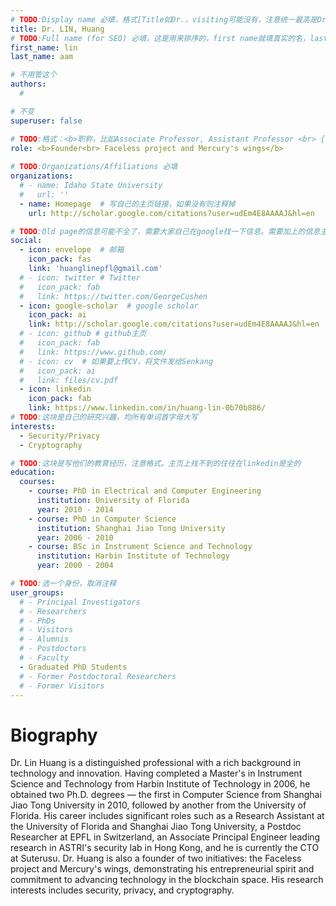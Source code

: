 ```yaml
---
# TODO:Display name 必填，格式[Title如Dr.，visiting可能没有，注意统一最高是Dr. 而不是Prof.] [全大写的Last name][, ][首字母大写的Last name]
title: Dr. LIN, Huang
# TODO:Full name (for SEO) 必填，这是用来排序的，first name就填真实的名，last_name一定按照excel填写
first_name: lin   
last_name: aam

# 不用管这个
authors:
  # 

# 不变
superuser: false

# TODO:格式：<b>职称，比如Associate Professor, Assistant Professor <br> {工作单位}, {工作国家:China、USA等}</b>
role: <b>Founder<br> Faceless project and Mercury's wings</b>
 
# TODO:Organizations/Affiliations 必填
organizations:
  # - name: Idaho State University 
  #   url: ''
  - name: Homepage  # 写自己的主页链接，如果没有则注释掉
    url: http://scholar.google.com/citations?user=udEm4E8AAAAJ&hl=en

# TODO:Old page的信息可能不全了，需要大家自己在google找一下信息。需要加上的信息主要包含email、google scholar、个人主页、linkedin
social:
  - icon: envelope  # 邮箱
    icon_pack: fas
    link: 'huanglinepfl@gmail.com'
  # - icon: twitter # Twitter
  #   icon_pack: fab  
  #   link: https://twitter.com/GeorgeCushen
  - icon: google-scholar  # google scholar
    icon_pack: ai
    link: http://scholar.google.com/citations?user=udEm4E8AAAAJ&hl=en
  # - icon: github # github主页
  #   icon_pack: fab   
  #   link: https://www.github.com/
  # - icon: cv  # 如果要上传CV，将文件发给Senkang
  #   icon_pack: ai
  #   link: files/cv.pdf
  - icon: linkedin 
    icon_pack: fab
    link: https://www.linkedin.com/in/huang-lin-0b70b886/
# TODO:这块是自己的研究兴趣，均所有单词首字母大写
interests:
  - Security/Privacy
  - Cryptography

# TODO:这块是写他们的教育经历，注意格式。主页上找不到的往往在linkedin是全的
education:
  courses:
    - course: PhD in Electrical and Computer Engineering
      institution: University of Florida
      year: 2010 - 2014
    - course: PhD in Computer Science
      institution: Shanghai Jiao Tong University
      year: 2006 - 2010
    - course: BSc in Instrument Science and Technology
      institution: Harbin Institute of Technology
      year: 2000 - 2004

# TODO:选一个身份，取消注释
user_groups:
  # - Principal Investigators
  # - Researchers
  # - PhDs
  # - Visitors
  # - Alumnis
  # - Postdoctors
  # - Faculty
  - Graduated PhD Students
  # - Former Postdoctoral Researchers
  # - Former Visitors
---
```

<!-- TODO:写自己的Biography -->
# Biography
<!-- 这部分不要写他们的PhD招生信息，直接复制他们主页的个人简介。实在没有，在excel备注一下{个人资料缺失}再提交给我 -->
<!-- <p style="text-align:justify">  -->

Dr. Lin Huang is a distinguished professional with a rich background in technology and innovation. Having completed a Master's in Instrument Science and Technology from Harbin Institute of Technology in 2006, he obtained two Ph.D. degrees — the first in Computer Science from Shanghai Jiao Tong University in 2010, followed by another from the University of Florida. His career includes significant roles such as a Research Assistant at the University of Florida and Shanghai Jiao Tong University, a Postdoc Researcher at EPFL in Switzerland, an Associate Principal Engineer leading research in ASTRI's security lab in Hong Kong, and he is currently the CTO at Suterusu. Dr. Huang is also a founder of two initiatives: the Faceless project and Mercury's wings, demonstrating his entrepreneurial spirit and commitment to advancing technology in the blockchain space. His research interests includes security, privacy, and cryptography.

